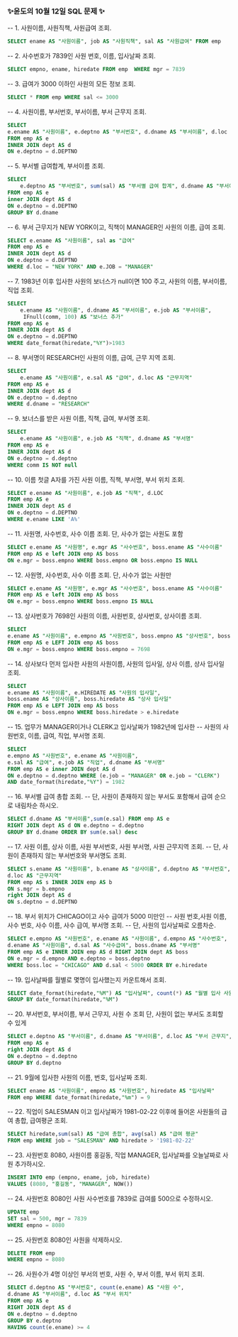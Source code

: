 ### ✨윤도의 10월 12일 SQL 문제 ✨

-- 1. 사원이름, 사원직책, 사원급여 조회.
```SQL
SELECT ename AS "사원이름", job AS "사원직책", sal AS "사원급여" FROM emp
```
-- 2. 사수번호가 7839인 사원 번호, 이름, 입사날짜 조회.
```SQL
SELECT empno, ename, hiredate FROM emp  WHERE mgr = 7839
```
-- 3. 급여가 3000 이하인 사원의 모든 정보 조회.
```SQL
SELECT * FROM emp WHERE sal <= 3000
```
-- 4. 사원이름, 부서번호, 부서이름, 부서 근무지 조회.
```SQL
SELECT
e.ename AS "사원이름", e.deptno AS "부서번호", d.dname AS "부서이름", d.loc AS "부서 근무지"
FROM emp AS e
INNER JOIN dept AS d
ON e.deptno = d.DEPTNO
```
-- 5. 부서별 급여합계, 부서이름 조회.
```SQL
SELECT
	e.deptno AS "부서번호", sum(sal) AS "부서별 급여 합계", d.dname AS "부서이름"
FROM emp AS e
inner JOIN dept AS d
ON e.deptno = d.DEPTNO
GROUP BY d.dname
```
-- 6. 부서 근무지가 NEW YORK이고, 직책이 MANAGER인 사원의 이름, 급여 조회. 
```SQL
SELECT e.ename AS "사원이름", sal as "급여"
FROM emp AS e
INNER JOIN dept AS d
ON e.deptno = d.DEPTNO
WHERE d.loc = "NEW YORK" AND e.JOB = "MANAGER"
```
-- 7. 1983년 이후 입사한 사원의 보너스가 null이면 100 주고, 사원의 이름, 부서이름, 직업 조회.
```SQL
SELECT
	e.ename AS "사원이름", d.dname AS "부서이름", e.job AS "부서이름",
	 IFnull(comm, 100) AS "보너스 추가"
FROM emp AS e
INNER JOIN dept AS d
ON e.deptno = d.DEPTNO
WHERE date_format(hiredate,"%Y")>1983
```
-- 8.  부서명이 RESEARCH인 사원의 이름, 급여, 근무 지역 조회.
```SQL
SELECT
	e.ename AS "사원이름", e.sal AS "급여", d.loc AS "근무지역"
FROM emp AS e
INNER JOIN dept AS d
ON e.deptno = d.deptno
WHERE d.dname = "RESEARCH"
```
-- 9. 보너스를 받은 사원 이름, 직책, 급여, 부서명 조회.
```SQL
SELECT
	e.ename AS "사원이름", e.job AS "직책", d.dname AS "부서명"
FROM emp AS e
INNER JOIN dept AS d
ON e.deptno = d.deptno
WHERE comm IS NOT null 
```
-- 10. 이름 첫글 A자를 가진 사원 이름, 직책, 부서명, 부서 위치 조회.
```SQL
SELECT e.ename AS "사원이름", e.job AS "직책", d.LOC
FROM emp AS e
INNER JOIN dept AS d
ON e.deptno = d.DEPTNO 
WHERE e.ename LIKE 'A%'
```
-- 11. 사원명, 사수번호, 사수 이름 조회. 단, 사수가 없는 사원도 포함
```SQL
SELECT e.ename AS "사원명", e.mgr AS "사수번호", boss.ename AS "사수이름"
FROM emp AS e left JOIN emp AS boss
ON e.mgr = boss.empno WHERE boss.empno OR boss.empno IS NULL
```
-- 12. 사원명, 사수번호, 사수 이름 조회. 단, 사수가 없는 사원만
```SQL
SELECT e.ename AS "사원명", e.mgr AS "사수번호", boss.ename AS "사수이름"
FROM emp AS e left JOIN emp AS boss
ON e.mgr = boss.empno WHERE boss.empno IS NULL
```
-- 13. 상사번호가 7698인 사원의 이름, 사원번호, 상사번호, 상사이름 조회.
```SQL
SELECT
e.ename AS "사원이름", e.empno AS "사원번호", boss.empno AS "상사번호", boss.ename AS "상사이름"
FROM emp AS e LEFT JOIN emp AS boss
ON e.mgr = boss.empno WHERE boss.empno = 7698
```
-- 14. 상사보다 먼저 입사한 사원의 사원이름, 사원의 입사일, 상사 이름, 상사 입사일 조회.
```SQL
SELECT
e.ename AS "사원이름", e.HIREDATE AS "사원의 입사일",
boss.ename AS "상사이름", boss.hiredate AS "상사 입사일"
FROM emp AS e LEFT JOIN emp AS boss
ON e.mgr = boss.empno WHERE boss.hiredate > e.hiredate
```
-- 15. 업무가 MANAGER이거나 CLERK고 입사날짜가 1982년에 입사한
-- 사원의 사원번호, 이름, 급여, 직업, 부서명 조회.
```SQL
SELECT
e.empno AS "사원번호", e.ename AS "사원이름",
e.sal AS "급여", e.job AS "직업", d.dname AS "부서명"
FROM emp AS e inner JOIN dept AS d
ON e.deptno = d.deptno WHERE (e.job = "MANAGER" OR e.job = "CLERK")
AND date_format(hiredate,"%Y") = 1982
```
-- 16. 부서별 급여 총합 조회. 
-- 단, 사원이 존재하지 않는 부서도 포함해서 급여 순으로 내림차순 하시오.
```SQL
SELECT d.dname AS "부서이름",sum(e.sal) FROM emp AS e
RIGHT JOIN dept AS d ON e.deptno = d.deptno
GROUP BY d.dname ORDER BY sum(e.sal) desc
```
-- 17.  사원 이름, 상사 이름, 사원 부서번호, 사원 부서명, 사원 근무지역 조회. 
-- 단, 사원이 존재하지 않는 부서번호와 부서명도 조회.
```SQL
SELECT s.ename AS "사원이름", b.ename AS "상사이름", d.deptno AS "부서번호", d.dname AS "부서명",
d.loc AS "근무지역"
FROM emp AS s INNER JOIN emp AS b
ON s.mgr = b.empno 
right JOIN dept AS d 
ON s.deptno = d.DEPTNO
```
-- 18. 부서 위치가 CHICAGO이고 사수 급여가 5000 미만인 
-- 사원 번호,사원 이름,사수 번호, 사수 이름, 사수 급여, 부서명 조회.
-- 단, 사원의 입사날짜로 오름차순.
```SQL
SELECT e.empno AS "사원번호", e.ename AS "사원이름", d.empno AS "사수번호",
d.ename AS "사원이름", d.sal AS "사수급여", boss.dname AS "부서명"
FROM emp AS e INNER JOIN emp AS d RIGHT JOIN dept AS boss
ON e.mgr = d.empno AND e.deptno = boss.deptno
WHERE boss.loc = "CHICAGO" AND d.sal < 5000 ORDER BY e.hiredate
```
-- 19. 입사날짜를 월별로 몇명이 입사했는지 카운트해서 조회.
```SQL
SELECT date_format(hiredate,"%M") AS "입사날짜", count(*) AS "월별 입사 사원 수" FROM emp
GROUP BY date_format(hiredate,"%M")
```
-- 20. 부서번호, 부서이름, 부서 근무지, 사원 수 조회 단, 사원이 없는 부서도 조회할 수 있게 
```SQL
SELECT e.deptno AS "부서이름", d.dname AS "부서이름", d.loc AS "부서 근무지", count(e.deptno) AS "사원 수"
FROM emp AS e
right JOIN dept AS d
ON e.deptno = d.deptno
GROUP BY d.deptno
```
-- 21. 9월에 입사한 사원의 이름, 번호, 입사날짜 조회.
```SQL
SELECT ename AS "사원이름", empno AS "사원번호", hiredate AS "입사날짜"
FROM emp WHERE date_format(hiredate,"%m") = 9
```
-- 22. 직업이 SALESMAN 이고 입사날짜가 1981-02-22 이후에 들어온 사원들의 급여 총합, 급여평균 조회.
```SQL
SELECT hiredate,sum(sal) AS "급여 총합", avg(sal) AS "급여 평균"
FROM emp WHERE job = "SALESMAN" AND hiredate > '1981-02-22' 
```
-- 23. 사원번호 8080, 사원이름 홍길동, 직업 MANAGER, 입사날짜를 오늘날짜로 사원 추가하시오.
```SQL
INSERT INTO emp (empno, ename, job, hiredate)
VALUES (8080, "홍길동", "MANAGER", NOW())
```
-- 24. 사원번호 8080인 사원 사수번호를 7839로 급여를 500으로 수정하시오.
```SQL
UPDATE emp 
SET sal = 500, mgr = 7839
WHERE empno = 8080
```
-- 25. 사원번호 8080인 사원을 삭제하시오.
```SQL
DELETE FROM emp
WHERE empno = 8080
```
-- 26. 사원수가 4명 이상인 부서의 번호, 사원 수, 부서 이름, 부서 위치 조회.
```SQL
SELECT d.deptno AS "부서번호", count(e.ename) AS "사원 수",
d.dname AS "부서이름", d.loc AS "부서 위치"
FROM emp AS e
RIGHT JOIN dept AS d
ON e.deptno = d.deptno
GROUP BY e.deptno
HAVING count(e.ename) >= 4
```